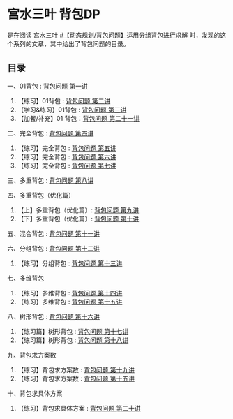 # 宫水三叶 背包DP

是在阅读 [宫水三叶](https://leetcode.cn/u/ac_oier/) #[【动态规划/背包问题】运用分组背包进行求解](https://leetcode.cn/problems/number-of-dice-rolls-with-target-sum/solution/dong-tai-gui-hua-bei-bao-wen-ti-yun-yong-axtf/) 时，发现的这个系列的文章，其中给出了背包问题的目录。



## 目录



一、01背包 : [背包问题 第一讲](https://leetcode.cn/link/?target=https%3A%2F%2Fmp.weixin.qq.com%2Fs%2FxmgK7SrTnFIM3Owpk-emmg)

1. 【练习】01背包 : [背包问题 第二讲](https://leetcode.cn/link/?target=https%3A%2F%2Fmp.weixin.qq.com%2Fs%3F__biz%3DMzU4NDE3MTEyMA%3D%3D%26mid%3D2247485658%26idx%3D1%26sn%3Df298abe76d9cc058805b6a18d2523db6)
2. 【学习&练习】01背包 : [背包问题 第三讲](https://leetcode.cn/link/?target=https%3A%2F%2Fmp.weixin.qq.com%2Fs%3F__biz%3DMzU4NDE3MTEyMA%3D%3D%26mid%3D2247485727%26idx%3D1%26sn%3D2cfb1a43bdb4f47cf4457c58f809deb8)
3. 【加餐/补充】01 背包：[背包问题 第二十一讲](https://leetcode.cn/link/?target=https%3A%2F%2Fmp.weixin.qq.com%2Fs%3F__biz%3DMzU4NDE3MTEyMA%3D%3D%26mid%3D2247488868%26idx%3D1%26sn%3D5e54a1d091a8249d3033a28fc299076d)



二、完全背包 : [背包问题 第四讲](https://leetcode.cn/link/?target=https%3A%2F%2Fmp.weixin.qq.com%2Fs%3F__biz%3DMzU4NDE3MTEyMA%3D%3D%26mid%3D2247486107%26idx%3D1%26sn%3De5fa523008fc5588737b7ed801caf4c3)

1. 【练习】完全背包 : [背包问题 第五讲](https://leetcode.cn/link/?target=https%3A%2F%2Fmp.weixin.qq.com%2Fs%3F__biz%3DMzU4NDE3MTEyMA%3D%3D%26mid%3D2247486225%26idx%3D1%26sn%3Df63388476ccf29e465536a065cffe8d8)
2. 【练习】完全背包 : [背包问题 第六讲](https://leetcode.cn/link/?target=https%3A%2F%2Fmp.weixin.qq.com%2Fs%3F__biz%3DMzU4NDE3MTEyMA%3D%3D%26mid%3D2247486435%26idx%3D1%26sn%3D2464b01e9c0fb8d81fcea6dd4ed0ec92)
3. 【练习】完全背包 : [背包问题 第七讲](https://leetcode.cn/link/?target=https%3A%2F%2Fmp.weixin.qq.com%2Fs%3F__biz%3DMzU4NDE3MTEyMA%3D%3D%26mid%3D2247486586%26idx%3D1%26sn%3Dda57c4d7d39bcbd2e16c2cc4e21b2361)



三、多重背包 : [背包问题 第八讲](https://leetcode.cn/link/?target=https%3A%2F%2Fmp.weixin.qq.com%2Fs%3F__biz%3DMzU4NDE3MTEyMA%3D%3D%26mid%3D2247486649%26idx%3D1%26sn%3Dba09ee2d78377c2ddbb9e43622880133)



四、多重背包（优化篇）

1. 【上】多重背包（优化篇）: [背包问题 第九讲](https://leetcode.cn/link/?target=https%3A%2F%2Fmp.weixin.qq.com%2Fs%3F__biz%3DMzU4NDE3MTEyMA%3D%3D%26mid%3D2247486796%26idx%3D1%26sn%3Da382b38f8aed295410550bb1767437bd)
2. 【下】多重背包（优化篇）: [背包问题 第十讲](https://leetcode.cn/link/?target=https%3A%2F%2Fmp.weixin.qq.com%2Fs%3F__biz%3DMzU4NDE3MTEyMA%3D%3D%26mid%3D2247486963%26idx%3D1%26sn%3D51d34f0f841122ed9be2335a402041e8%26chksm%3Dfd9ca6eccaeb2ffa1abe413177be376799b427b092bfb73c13e7b77e171b460f4c24b3b7d3bc%26token%3D1872331648%26lang%3Dzh_CN%23rd)



五、混合背包 : [背包问题 第十一讲](https://leetcode.cn/link/?target=https%3A%2F%2Fmp.weixin.qq.com%2Fs%3F__biz%3DMzU4NDE3MTEyMA%3D%3D%26mid%3D2247487034%26idx%3D1%26sn%3Deaa05b76387d34aa77f7f14f35fa78a4%26chksm%3Dfd9ca525caeb2c33095d285222dcee0dd072465bf7288bda0aab39e90a04bb7b1af018b89fd4%26token%3D1872331648%26lang%3Dzh_CN%23rd)



六、分组背包 : [背包问题 第十二讲](https://leetcode.cn/link/?target=https%3A%2F%2Fmp.weixin.qq.com%2Fs%3F__biz%3DMzU4NDE3MTEyMA%3D%3D%26mid%3D2247487504%26idx%3D1%26sn%3D9ac523ec0ac14c8634a229f8c3f919d7%26chksm%3Dfd9cbb0fcaeb32196b80a40e4408f6a7e2651167e0b9e31aa6d7c6109fbc2117340a59db12a1%26token%3D1936267333%26lang%3Dzh_CN%23rd)

1. 【练习】分组背包 : [背包问题 第十三讲](https://leetcode.cn/link/?target=https%3A%2F%2Fmp.weixin.qq.com%2Fs%3F__biz%3DMzU4NDE3MTEyMA%3D%3D%26mid%3D2247487587%26idx%3D1%26sn%3Dcc18c2e8c3374612113df7ab7fdc8d46)



七、多维背包

1. 【练习】多维背包 : [背包问题 第十四讲](https://leetcode.cn/link/?target=https%3A%2F%2Fmp.weixin.qq.com%2Fs%3F__biz%3DMzU4NDE3MTEyMA%3D%3D%26mid%3D2247487782%26idx%3D1%26sn%3Df6852cea7a28eb2c522dc424270617b5)
2. 【练习】多维背包 : [背包问题 第十五讲](https://leetcode.cn/link/?target=https%3A%2F%2Fmp.weixin.qq.com%2Fs%3F__biz%3DMzU4NDE3MTEyMA%3D%3D%26mid%3D2247488103%26idx%3D1%26sn%3D5767d5691b6c87f15ca3182c3742fc79)



八、树形背包 : [背包问题 第十六讲](https://leetcode.cn/link/?target=https%3A%2F%2Fmp.weixin.qq.com%2Fs%3F__biz%3DMzU4NDE3MTEyMA%3D%3D%26mid%3D2247488290%26idx%3D1%26sn%3Da9c525e36211710e0ff480e3300e346b)

1. 【练习篇】树形背包 : [背包问题 第十七讲](https://leetcode.cn/link/?target=https%3A%2F%2Fmp.weixin.qq.com%2Fs%3F__biz%3DMzU4NDE3MTEyMA%3D%3D%26mid%3D2247488337%26idx%3D1%26sn%3D016e65bdff75841c9041a14adeb24f64)
2. 【练习篇】树形背包 : [背包问题 第十八讲](https://leetcode.cn/link/?target=https%3A%2F%2Fmp.weixin.qq.com%2Fs%3F__biz%3DMzU4NDE3MTEyMA%3D%3D%26mid%3D2247488400%26idx%3D1%26sn%3D7ec15fd8dbb8d85fb9a895a7073157ce)



九、背包求方案数

1. 【练习】背包求方案数 : [背包问题 第十九讲](https://leetcode.cn/link/?target=https%3A%2F%2Fmp.weixin.qq.com%2Fs%3F__biz%3DMzU4NDE3MTEyMA%3D%3D%26mid%3D2247488724%26idx%3D1%26sn%3D68b106ec37730b9ce3988195ae45ac7b)
2. 【练习】背包求方案数 : [背包问题 第十五讲](https://leetcode.cn/link/?target=https%3A%2F%2Fmp.weixin.qq.com%2Fs%3F__biz%3DMzU4NDE3MTEyMA%3D%3D%26mid%3D2247488103%26idx%3D1%26sn%3D5767d5691b6c87f15ca3182c3742fc79)



十、背包求具体方案

1. 【练习】背包求具体方案 : [背包问题 第二十讲](https://leetcode.cn/link/?target=https%3A%2F%2Fmp.weixin.qq.com%2Fs%3F__biz%3DMzU4NDE3MTEyMA%3D%3D%26mid%3D2247488752%26idx%3D1%26sn%3De7af274d7293558718748d54f7ddade1)

